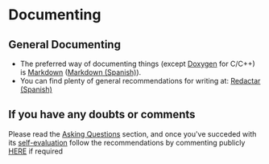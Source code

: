 # Documenting

## General Documenting

* The preferred way of documenting things (except [Doxygen](http://www.doxygen.org) for C/C++) is [Markdown](https://daringfireball.net/projects/markdown/) ([Markdown (Spanish)](https://asrob-uc3m.gitbooks.io/tutoriales/content/writing/markdown.html)).
* You can find plenty of general recommendations for writing at: [Redactar (Spanish)](https://asrob-uc3m.gitbooks.io/tutoriales/content/writing/redactar.html)

## If you have any doubts or comments

Please read the [Asking Questions](asking-questions.md) section, and once you've succeded with its [self-evaluation](asking-questions.md#self-evaluation-time) follow the recommendations by commenting publicly [HERE](https://github.com/roboticslab-uc3m/developer-manual/issues/new) if required
